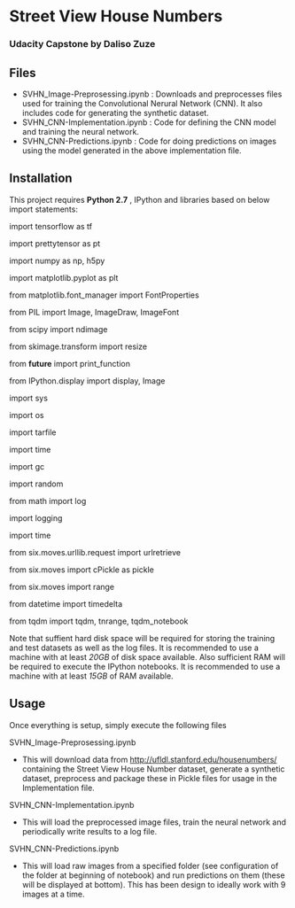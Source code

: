 # Street View House Numbers
### Udacity Capstone by Daliso Zuze

## Files

- SVHN_Image-Preprosessing.ipynb : Downloads and preprocesses files used for training the Convolutional Nerural Network (CNN). It also includes code for generating the synthetic dataset.
- SVHN_CNN-Implementation.ipynb : Code for defining the CNN model and training the neural network.
- SVHN_CNN-Predictions.ipynb : Code for doing predictions on images using the model generated in the above implementation file.

## Installation

This project requires **Python 2.7** , IPython and libraries based on below import statements:

import tensorflow as tf

import prettytensor as pt

import numpy as np, h5py

import matplotlib.pyplot as plt

from matplotlib.font_manager import FontProperties

from PIL import Image, ImageDraw, ImageFont

from scipy import ndimage

from skimage.transform import resize

from __future__ import print_function

from IPython.display import display, Image

import sys

import os

import tarfile

import time

import gc

import random

from math import log

import logging

import time

from six.moves.urllib.request import urlretrieve

from six.moves import cPickle as pickle

from six.moves import range

from datetime import timedelta

from tqdm import tqdm, tnrange, tqdm_notebook

Note that suffient hard disk space will be required for storing the training and test datasets as well as the log files. It is recommended to use a machine with at least *20GB* of disk space available. Also sufficient RAM will be required to execute the IPython notebooks. It is recommended to use a machine with at least *15GB* of RAM available.

## Usage

Once everything is setup, simply execute the following files

SVHN_Image-Preprosessing.ipynb
- This will download data from http://ufldl.stanford.edu/housenumbers/ containing the Street View House Number dataset, generate a synthetic dataset, preprocess and package these in Pickle files for usage in the Implementation file.

SVHN_CNN-Implementation.ipynb
- This will load the preprocessed image files, train the neural network and periodically write results to a log file.

SVHN_CNN-Predictions.ipynb 
- This will load raw images from a specified folder (see configuration of the folder at beginning of notebook) and run predictions on them (these will be displayed at bottom). This has been design to ideally work with 9 images at a time.

